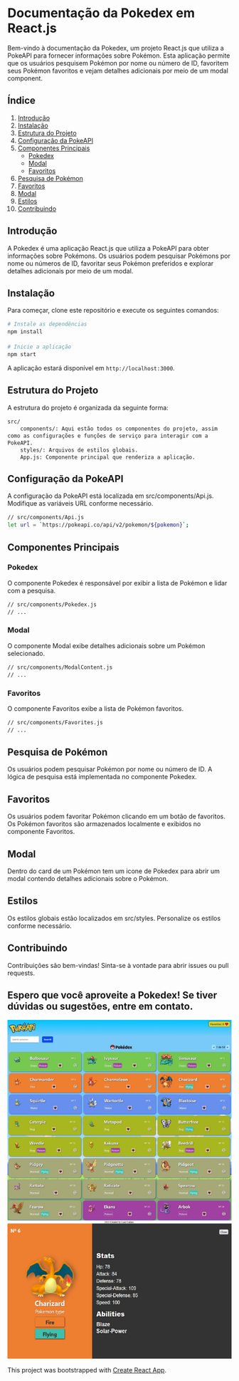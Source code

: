 # Documentação da Pokedex em React.js

Bem-vindo à documentação da Pokedex, um projeto React.js que utiliza a PokeAPI para fornecer informações sobre Pokémon. Esta aplicação permite que os usuários pesquisem Pokémon por nome ou número de ID, favoritem seus Pokémon favoritos e vejam detalhes adicionais por meio de um modal component.

## Índice

1. [Introdução](#introdução)
2. [Instalação](#instalação)
3. [Estrutura do Projeto](#estrutura-do-projeto)
4. [Configuração da PokeAPI](#configuração-da-pokeapi)
5. [Componentes Principais](#componentes-principais)
   - [Pokedex](#pokedex)
   - [Modal](#modal)
   - [Favoritos](#favoritos)
6. [Pesquisa de Pokémon](#pesquisa-de-pokémon)
7. [Favoritos](#favoritos)
8. [Modal](#modal)
9. [Estilos](#estilos)
10. [Contribuindo](#contribuindo)

## Introdução

A Pokedex é uma aplicação React.js que utiliza a PokeAPI para obter informações sobre Pokémons. Os usuários podem pesquisar Pokémons por nome ou números de ID, favoritar seus Pokémon preferidos e explorar detalhes adicionais por meio de um modal.

## Instalação

Para começar, clone este repositório e execute os seguintes comandos:

```bash
# Instale as dependências
npm install

# Inicie a aplicação
npm start
```

A aplicação estará disponível em `http://localhost:3000`.

## Estrutura do Projeto

A estrutura do projeto é organizada da seguinte forma:

    src/
        components/: Aqui estão todos os componentes do projeto, assim como as configurações e funções de serviço para interagir com a PokeAPI.
        styles/: Arquivos de estilos globais.
        App.js: Componente principal que renderiza a aplicação.

## Configuração da PokeAPI

A configuração da PokeAPI está localizada em src/components/Api.js. Modifique as variáveis URL conforme necessário.

```bash
// src/components/Api.js
let url = `https://pokeapi.co/api/v2/pokemon/${pokemon}`;
```

## Componentes Principais 
### Pokedex

O componente Pokedex é responsável por exibir a lista de Pokémon e lidar com a pesquisa.

```bash
// src/components/Pokedex.js
// ...
```

### Modal

O componente Modal exibe detalhes adicionais sobre um Pokémon selecionado.

```bash
// src/components/ModalContent.js
// ...
```

### Favoritos

O componente Favoritos exibe a lista de Pokémon favoritos.

```bash
// src/components/Favorites.js
// ...
```

## Pesquisa de Pokémon

Os usuários podem pesquisar Pokémon por nome ou número de ID. A lógica de pesquisa está implementada no componente Pokedex.

## Favoritos

Os usuários podem favoritar Pokémon clicando em um botão de favoritos. Os Pokémon favoritos são armazenados localmente e exibidos no componente Favoritos.

## Modal

Dentro do card de um Pokémon tem um icone de Pokedex para abrir um modal contendo detalhes adicionais sobre o Pokémon.

## Estilos

Os estilos globais estão localizados em src/styles. Personalize os estilos conforme necessário.

## Contribuindo

Contribuições são bem-vindas! Sinta-se à vontade para abrir issues ou pull requests.


## Espero que você aproveite a Pokedex! Se tiver dúvidas ou sugestões, entre em contato.


<img src="https://raw.githubusercontent.com/luizcarmoo/pokedex-with-reactjs/main/public/to_readme/pokedex-react-pokeAPI.jpg" />

This project was bootstrapped with [Create React App](https://github.com/facebook/create-react-app).

